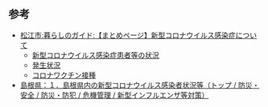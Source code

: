 ## 参考

- [松江市:暮らしのガイド:【まとめページ】新型コロナウイルス感染症について](http://www1.city.matsue.shimane.jp/kenkou/kenkoudukuri/kansensyo_yobou/coronavirus-disease/)
  - [新型コロナウイルス感染症患者等の状況](http://www1.city.matsue.shimane.jp/kenkou/kenkoudukuri/kansensyo_yobou/coronavirus-disease/koronajyoukyou.html)
  - [発生状況]
  - [コロナワクチン接種](http://www1.city.matsue.shimane.jp/kenkou/kenkoudukuri/kansensyo_yobou/coronavirus-disease/vaccine/)
- [島根県：１．島根県内の新型コロナウイルス感染者状況等（トップ / 防災・安全 / 防災・防犯 / 危機管理 / 新型インフルエンザ等対策）](https://www.pref.shimane.lg.jp/bousai_info/bousai/kikikanri/shingata_taisaku/new_coronavirus_portal001.html)

[発生状況]: http://www1.city.matsue.shimane.jp/kenkou/kenkoudukuri/kansensyo_yobou/coronavirus-disease/coronahasseijoukyou2.html "松江市:暮らしのガイド:発生状況"
